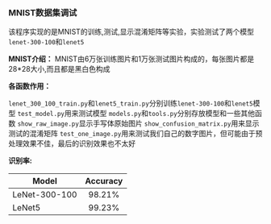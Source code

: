 ### MNIST数据集调试

该程序实现的是MNIST的训练,测试,显示混淆矩阵等实验，实验测试了两个模型```lenet-300-100```和```lenet5```

**MNIST介绍：**
MNIST由6万张训练图片和1万张测试图片构成的，每张图片都是28*28大小,而且都是黑白色构成

**各函数作用：**

```lenet_300_100_train.py```和```lenet5_train.py```分别训练```lenet-300-100```和```lenet5```模型
```test_model.py```用来测试模型
```models.py```和```tools.py```分别存放模型和一些其他函数
```show_raw_image.py```显示手写体原始图片
```show_confusion_matrix.py```用来显示测试的混淆矩阵
```test_one_image.py```用来测试我们自己的数字图片，但可能由于预处理效果不佳，最后的识别效果也不太好

**识别率:**

| Model                 | Accuracy   | 
| -------------         |:----------:| 
| LeNet-300-100         | 98.21%     | 
| LeNet5                | 99.23%     |  


